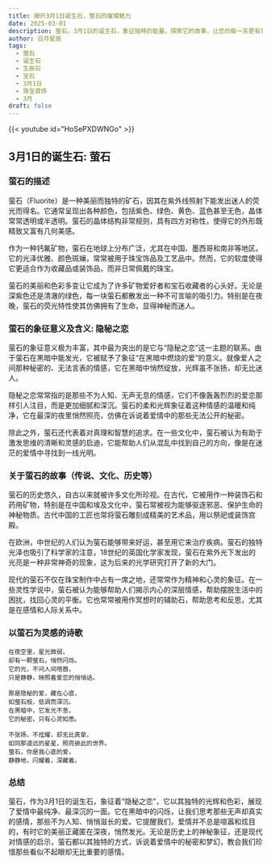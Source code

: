 ```yaml
---
title: 揭开3月1日诞生石，萤石的璀璨魅力
date: 2025-03-01
description: 萤石，3月1日的诞生石，象征独特的能量。探索它的故事，让您的每一天更有意义。
author: 日月星辰
tags:
  - 萤石
  - 诞生石
  - 生辰石
  - 宝石
  - 3月1日
  - 珠宝首饰
  - 3月
draft: false
---
```


{{< youtube id="HoSePXDWNGo" >}}

## 3月1日的诞生石: 萤石

### 萤石的描述

萤石（Fluorite）是一种美丽而独特的矿石，因其在紫外线照射下能发出迷人的荧光而得名。它通常呈现出各种颜色，包括紫色、绿色、黄色、蓝色甚至无色，晶体常常透明或半透明。萤石的晶体结构非常规则，具有四方对称性，使得它的外形既精致又富有几何美感。

作为一种钙氟矿物，萤石在地球上分布广泛，尤其在中国、墨西哥和南非等地区。它的光泽优雅、颜色斑斓，常常被用于珠宝饰品及工艺品中。然而，它的软度使得它更适合作为收藏品或装饰品，而非日常佩戴的珠宝。

萤石的美丽和色彩多变让它成为了许多矿物爱好者和宝石收藏者的心头好。无论是深紫色还是清澈的绿色，每一块萤石都散发出一种不可言喻的吸引力。特别是在夜晚，萤石的荧光特性使其仿佛拥有了生命，显得神秘而迷人。

### 萤石的象征意义及含义: 隐秘之恋

萤石的象征意义极为丰富，其中最为突出的是它与“隐秘之恋”这一主题的联系。由于萤石在黑暗中能发光，它被赋予了象征“在黑暗中燃烧的爱”的意义。就像爱人之间那种秘密的、无法言表的情感，它在黑暗中悄然绽放，光辉虽不张扬，却无比迷人。

隐秘之恋常常指的是那些不为人知、无声无息的情感，它们不像轰轰烈烈的爱恋那样引人注目，而是更加细腻和深沉。萤石的柔和光辉象征着这种情感的温暖和纯净，它在最深的夜里悄然照亮，仿佛在诉说着爱情中的那些无法公开的秘密。

除此之外，萤石还代表着对真理和智慧的追求。在一些文化中，萤石被认为有助于激发思维的清晰和灵感的启迪，它能帮助人们从混乱中找到自己的方向，像是在迷茫的爱情中寻找到一线光明。

### 关于萤石的故事（传说、文化、历史等）

萤石的历史悠久，自古以来就被许多文化所珍视。在古代，它被用作一种装饰石和药用矿物，特别是在中国和埃及文化中，萤石常被视为能够驱逐邪恶、保护生命的神秘物质。古代中国的工匠也常将萤石雕刻成精美的艺术品，用以祭祀或装饰宫殿。

在欧洲，中世纪的人们认为萤石能够带来好运，甚至用它来治疗疾病。萤石的独特光泽也吸引了科学家的注意，18世纪的英国化学家发现，萤石在紫外光下发出的光亮是一种非常神奇的现象，这为后来的光学研究打开了新的大门。

现代的萤石不仅在珠宝制作中占有一席之地，还常常作为精神和心灵的象征。在一些灵性学说中，萤石被认为能够帮助人们揭示内心的深层情感，帮助摆脱生活中的困扰，找回心灵的平衡。它也常常被用作冥想时的辅助石，帮助思考和反思，尤其是在感情和人际关系中。

### 以萤石为灵感的诗歌

	在夜空里，星光微弱，
	却有一颗萤石，悄然闪烁。
	它的光，不问人间喧嚣，
	只是静静，映照着爱恋的悄悄话。
	
	那是隐秘的爱，藏在心底，
	如萤石般，低调而深沉。
	在黑暗中，它发光不息，
	它的秘密，只有心灵知悉。
	
	不张扬，不炫耀，却无比真挚，
	如同那遥远的星星，照亮彼此的世界。
	萤石，你是我心底的爱，
	静静地，闪耀着，深藏着。

### 总结

萤石，作为3月1日的诞生石，象征着“隐秘之恋”，它以其独特的光辉和色彩，展现了爱情中最纯净、最深沉的一面。它在黑暗中的闪烁，让我们思考那些无声却真实的感情，那些不为人知、悄悄滋长的爱。它提醒我们，爱情并不总是喧嚣和炫目的，有时它的美丽正藏匿在深夜，悄然发光。无论是历史上的神秘象征，还是现代对情感的启示，萤石都以其独特的方式，诉说着爱情中的秘密和梦幻，教会我们珍惜那些看似不起眼却无比重要的感情。